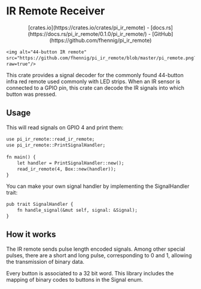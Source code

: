 # IR Remote Receiver

<p align="center">
    [crates.io](https://crates.io/crates/pi_ir_remote) - [docs.rs](https://docs.rs/pi_ir_remote/0.1.0/pi_ir_remote/) - [GitHub](https://github.com/fhennig/pi_ir_remote)

    <img alt="44-button IR remote" src="https://github.com/fhennig/pi_ir_remote/blob/master/pi_remote.png?raw=true"/>
</p>

This crate provides a signal decoder for the commonly found 44-button
infra red remote used commonly with LED strips.  When an IR sensor is
connected to a GPIO pin, this crate can decode the IR signals into
which button was pressed.

## Usage

This will read signals on GPIO 4 and print them:

    use pi_ir_remote::read_ir_remote;
    use pi_ir_remote::PrintSignalHandler;

    fn main() {
        let handler = PrintSignalHandler::new();
        read_ir_remote(4, Box::new(handler));
    }

You can make your own signal handler by implementing the SignalHandler
trait:

    pub trait SignalHandler {
        fn handle_signal(&mut self, signal: &Signal);
    }

## How it works

The IR remote sends pulse length encoded signals.  Among other special
pulses, there are a short and long pulse, corresponding to 0 and 1,
allowing the transmission of binary data.

Every button is associated to a 32 bit word.  This library includes
the mapping of binary codes to buttons in the Signal enum.
